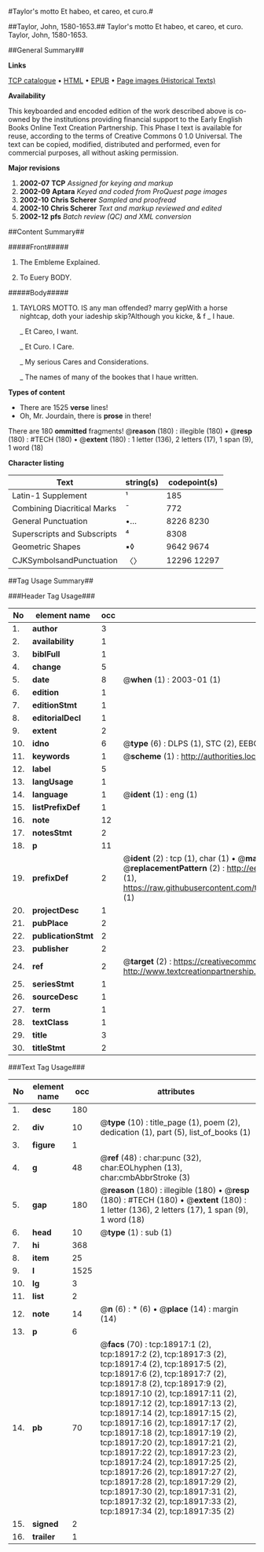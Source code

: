 #Taylor's motto Et habeo, et careo, et curo.#

##Taylor, John, 1580-1653.##
Taylor's motto Et habeo, et careo, et curo.
Taylor, John, 1580-1653.

##General Summary##

**Links**

[TCP catalogue](http://www.ota.ox.ac.uk/tcp/)  • 
[HTML](http://tei.it.ox.ac.uk/tcp/Texts-HTML/free/A13/A13505.html)  • 
[EPUB](http://tei.it.ox.ac.uk/tcp/Texts-EPUB/free/A13/A13505.epub) • 
[Page images (Historical Texts)](https://data.historicaltexts.jisc.ac.uk/view?pubId=eebo-99853532e&pageId=eebo-99853532e-18917-1)

**Availability**

This keyboarded and encoded edition of the
	       work described above is co-owned by the institutions
	       providing financial support to the Early English Books
	       Online Text Creation Partnership. This Phase I text is
	       available for reuse, according to the terms of Creative
	       Commons 0 1.0 Universal. The text can be copied,
	       modified, distributed and performed, even for
	       commercial purposes, all without asking permission.

**Major revisions**

1. __2002-07__ __TCP__ *Assigned for keying and markup*
1. __2002-09__ __Aptara__ *Keyed and coded from ProQuest page images*
1. __2002-10__ __Chris Scherer__ *Sampled and proofread*
1. __2002-10__ __Chris Scherer__ *Text and markup reviewed and edited*
1. __2002-12__ __pfs__ *Batch review (QC) and XML conversion*

##Content Summary##

#####Front#####

1. The Embleme Explained.

1. To Euery BODY.

#####Body#####

1. TAYLORS
MOTTO.
IS any man offended? marry gepWith a horse nightcap, doth your iadeship skip?Although you kicke, & f
    _ I haue.

    _ Et Careo, I want.

    _ Et Curo. I Care.

    _ My serious Cares and Considerations.

    _ The names of many of the bookes that I haue written.

**Types of content**

  * There are 1525 **verse** lines!
  * Oh, Mr. Jourdain, there is **prose** in there!

There are 180 **ommitted** fragments! 
 @__reason__ (180) : illegible (180)  •  @__resp__ (180) : #TECH (180)  •  @__extent__ (180) : 1 letter (136), 2 letters (17), 1 span (9), 1 word (18)

**Character listing**


|Text|string(s)|codepoint(s)|
|---|---|---|
|Latin-1 Supplement|¹|185|
|Combining             Diacritical Marks|̄|772|
|General Punctuation|•…|8226 8230|
|Superscripts             and Subscripts|⁴|8308|
|Geometric Shapes|▪◊|9642 9674|
|CJKSymbolsandPunctuation|〈〉|12296 12297|

##Tag Usage Summary##

###Header Tag Usage###

|No|element name|occ|attributes|
|---|---|---|---|
|1.|__author__|3||
|2.|__availability__|1||
|3.|__biblFull__|1||
|4.|__change__|5||
|5.|__date__|8| @__when__ (1) : 2003-01 (1)|
|6.|__edition__|1||
|7.|__editionStmt__|1||
|8.|__editorialDecl__|1||
|9.|__extent__|2||
|10.|__idno__|6| @__type__ (6) : DLPS (1), STC (2), EEBO-CITATION (1), PROQUEST (1), VID (1)|
|11.|__keywords__|1| @__scheme__ (1) : http://authorities.loc.gov/ (1)|
|12.|__label__|5||
|13.|__langUsage__|1||
|14.|__language__|1| @__ident__ (1) : eng (1)|
|15.|__listPrefixDef__|1||
|16.|__note__|12||
|17.|__notesStmt__|2||
|18.|__p__|11||
|19.|__prefixDef__|2| @__ident__ (2) : tcp (1), char (1)  •  @__matchPattern__ (2) : ([0-9\-]+):([0-9IVX]+) (1), (.+) (1)  •  @__replacementPattern__ (2) : http://eebo.chadwyck.com/downloadtiff?vid=$1&page=$2 (1), https://raw.githubusercontent.com/textcreationpartnership/Texts/master/tcpchars.xml#$1 (1)|
|20.|__projectDesc__|1||
|21.|__pubPlace__|2||
|22.|__publicationStmt__|2||
|23.|__publisher__|2||
|24.|__ref__|2| @__target__ (2) : https://creativecommons.org/publicdomain/zero/1.0/ (1), http://www.textcreationpartnership.org/docs/. (1)|
|25.|__seriesStmt__|1||
|26.|__sourceDesc__|1||
|27.|__term__|1||
|28.|__textClass__|1||
|29.|__title__|3||
|30.|__titleStmt__|2||


###Text Tag Usage###

|No|element name|occ|attributes|
|---|---|---|---|
|1.|__desc__|180||
|2.|__div__|10| @__type__ (10) : title_page (1), poem (2), dedication (1), part (5), list_of_books (1)|
|3.|__figure__|1||
|4.|__g__|48| @__ref__ (48) : char:punc (32), char:EOLhyphen (13), char:cmbAbbrStroke (3)|
|5.|__gap__|180| @__reason__ (180) : illegible (180)  •  @__resp__ (180) : #TECH (180)  •  @__extent__ (180) : 1 letter (136), 2 letters (17), 1 span (9), 1 word (18)|
|6.|__head__|10| @__type__ (1) : sub (1)|
|7.|__hi__|368||
|8.|__item__|25||
|9.|__l__|1525||
|10.|__lg__|3||
|11.|__list__|2||
|12.|__note__|14| @__n__ (6) : * (6)  •  @__place__ (14) : margin (14)|
|13.|__p__|6||
|14.|__pb__|70| @__facs__ (70) : tcp:18917:1 (2), tcp:18917:2 (2), tcp:18917:3 (2), tcp:18917:4 (2), tcp:18917:5 (2), tcp:18917:6 (2), tcp:18917:7 (2), tcp:18917:8 (2), tcp:18917:9 (2), tcp:18917:10 (2), tcp:18917:11 (2), tcp:18917:12 (2), tcp:18917:13 (2), tcp:18917:14 (2), tcp:18917:15 (2), tcp:18917:16 (2), tcp:18917:17 (2), tcp:18917:18 (2), tcp:18917:19 (2), tcp:18917:20 (2), tcp:18917:21 (2), tcp:18917:22 (2), tcp:18917:23 (2), tcp:18917:24 (2), tcp:18917:25 (2), tcp:18917:26 (2), tcp:18917:27 (2), tcp:18917:28 (2), tcp:18917:29 (2), tcp:18917:30 (2), tcp:18917:31 (2), tcp:18917:32 (2), tcp:18917:33 (2), tcp:18917:34 (2), tcp:18917:35 (2)|
|15.|__signed__|2||
|16.|__trailer__|1||
